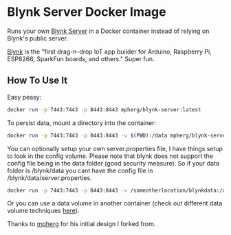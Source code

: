 # Blynk Server Docker Image


Runs your own [Blynk Server](https://github.com/blynkkk/blynk-server) in a Docker container instead of relying on Blynk's public server.

[Blynk](http://www.blynk.cc) is the "first drag-n-drop IoT app builder for Arduino, Raspberry Pi, ESP8266, SparkFun boards, and others." Super fun.

## How To Use It

Easy peasy:

```sh
docker run -p 7443:7443 -p 8443:8443 mpherg/blynk-server:latest
```

To persist data, mount a directory into the container:

```sh
docker run -p 7443:7443 -p 8443:8443 -v $(PWD):/data mpherg/blynk-server:latest
```
You can optionally setup your own server.properties file, I have things setup to look in the config volume. Please note that blynk does not support the config file being in the data folder (good security measure). So if your data folder is /blynk/data you cant have the config file in /blynk/data/server.properties. 

```sh
docker run -p 7443:7443 -p 8443:8443 -v /someotherlocation/blynkdata:/data mpherg/blynk-server:latest -v /somelocation/config:/config
```

Or you can use a data volume in another container (check out different data volume techniques [here](https://docs.docker.com/engine/tutorials/dockervolumes/)).

Thanks to [mpherg](https://github.com/mpherg) for his initial design I forked from. 
